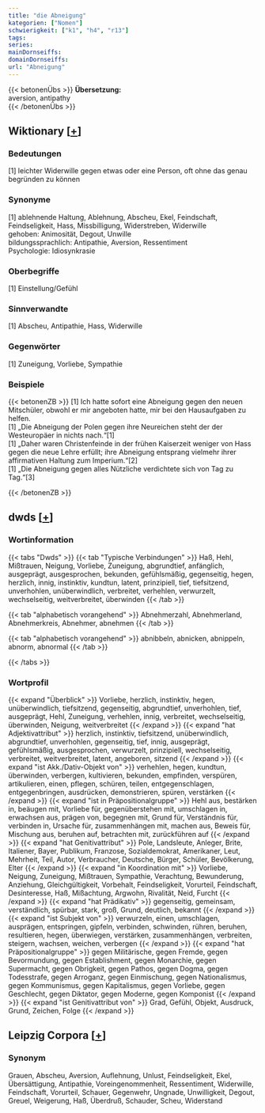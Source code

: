 ```yaml
---
title: "die Abneigung"
kategorien: ["Nomen"]
schwierigkeit: ["k1", "h4", "r13"]
tags:
series:
mainDornseiffs:
domainDornseiffs:
url: "Abneigung"
---
```


{{< betonenÜbs >}}
**Übersetzung:**  
aversion, antipathy  
{{< /betonenÜbs >}}

## Wiktionary [[+](https://de.wiktionary.org/wiki/Abneigung)]

### Bedeutungen
[1] leichter Widerwille gegen etwas oder eine Person, oft ohne das genau begründen zu können  

### Synonyme
[1] ablehnende Haltung, Ablehnung, Abscheu, Ekel, Feindschaft, Feindseligkeit, Hass, Missbilligung, Widerstreben, Widerwille  
gehoben: Animosität, Degout, Unwille  
bildungssprachlich: Antipathie, Aversion, Ressentiment  
Psychologie: Idiosynkrasie  

### Oberbegriffe
[1] Einstellung/Gefühl  

### Sinnverwandte
[1] Abscheu, Antipathie, Hass, Widerwille  

### Gegenwörter
[1] Zuneigung, Vorliebe, Sympathie  

### Beispiele
{{< betonenZB >}}
[1] Ich hatte sofort eine Abneigung gegen den neuen Mitschüler, obwohl er mir angeboten hatte, mir bei den Hausaufgaben zu helfen.  
[1] „Die Abneigung der Polen gegen ihre Neureichen steht der der Westeuropäer in nichts nach.“[1]  
[1] „Daher waren Christenfeinde in der frühen Kaiserzeit weniger von Hass gegen die neue Lehre erfüllt; ihre Abneigung entsprang vielmehr ihrer affirmativen Haltung zum Imperium.“[2]  
[1] „Die Abneigung gegen alles Nützliche verdichtete sich von Tag zu Tag.“[3]  

{{< /betonenZB >}}


## dwds [[+](https://www.dwds.de/wb/Abneigung)]

### Wortinformation
{{< tabs "Dwds" >}}
{{< tab "Typische Verbindungen" >}}
Haß, Hehl, Mißtrauen, Neigung, Vorliebe, Zuneigung, abgrundtief, anfänglich, ausgeprägt, ausgesprochen, bekunden, gefühlsmäßig, gegenseitig, hegen, herzlich, innig, instinktiv, kundtun, latent, prinzipiell, tief, tiefsitzend, unverhohlen, unüberwindlich, verbreitet, verhehlen, verwurzelt, wechselseitig, weitverbreitet, überwinden
{{< /tab >}}

{{< tab "alphabetisch vorangehend" >}}
Abnehmerzahl, Abnehmerland, Abnehmerkreis, Abnehmer, abnehmen
{{< /tab >}}

{{< tab "alphabetisch vorangehend" >}}
abnibbeln, abnicken, abnippeln, abnorm, abnormal
{{< /tab >}}

{{< /tabs >}}

### Wortprofil
{{< expand "Überblick" >}} Vorliebe, herzlich, instinktiv, hegen, unüberwindlich, tiefsitzend, gegenseitig, abgrundtief, unverhohlen, tief, ausgeprägt, Hehl, Zuneigung, verhehlen, innig, verbreitet, wechselseitig, überwinden, Neigung, weitverbreitet {{< /expand >}}
{{< expand "hat Adjektivattribut" >}} herzlich, instinktiv, tiefsitzend, unüberwindlich, abgrundtief, unverhohlen, gegenseitig, tief, innig, ausgeprägt, gefühlsmäßig, ausgesprochen, verwurzelt, prinzipiell, wechselseitig, verbreitet, weitverbreitet, latent, angeboren, sitzend {{< /expand >}}
{{< expand "ist Akk./Dativ-Objekt von" >}} verhehlen, hegen, kundtun, überwinden, verbergen, kultivieren, bekunden, empfinden, verspüren, artikulieren, einen, pflegen, schüren, teilen, entgegenschlagen, entgegenbringen, ausdrücken, demonstrieren, spüren, verstärken {{< /expand >}}
{{< expand "ist in Präpositionalgruppe" >}} Hehl aus, bestärken in, beäugen mit, Vorliebe für, gegenüberstehen mit, umschlagen in, erwachsen aus, prägen von, begegnen mit, Grund für, Verständnis für, verbinden in, Ursache für, zusammenhängen mit, machen aus, Beweis für, Mischung aus, beruhen auf, betrachten mit, zurückführen auf {{< /expand >}}
{{< expand "hat Genitivattribut" >}} Pole, Landsleute, Anleger, Brite, Italiener, Bayer, Publikum, Franzose, Sozialdemokrat, Amerikaner, Leut, Mehrheit, Teil, Autor, Verbraucher, Deutsche, Bürger, Schüler, Bevölkerung, Elter {{< /expand >}}
{{< expand "in Koordination mit" >}} Vorliebe, Neigung, Zuneigung, Mißtrauen, Sympathie, Verachtung, Bewunderung, Anziehung, Gleichgültigkeit, Vorbehalt, Feindseligkeit, Vorurteil, Feindschaft, Desinteresse, Haß, Mißachtung, Argwohn, Rivalität, Neid, Furcht {{< /expand >}}
{{< expand "hat Prädikativ" >}} gegenseitig, gemeinsam, verständlich, spürbar, stark, groß, Grund, deutlich, bekannt {{< /expand >}}
{{< expand "ist Subjekt von" >}} verwurzeln, einen, umschlagen, ausprägen, entspringen, gipfeln, verbinden, schwinden, rühren, beruhen, resultieren, hegen, überwiegen, verstärken, zusammenhängen, verbreiten, steigern, wachsen, weichen, verbergen {{< /expand >}}
{{< expand "hat Präpositionalgruppe" >}} gegen Militärische, gegen Fremde, gegen Bevormundung, gegen Establishment, gegen Monarchie, gegen Supermacht, gegen Obrigkeit, gegen Pathos, gegen Dogma, gegen Todesstrafe, gegen Arroganz, gegen Einmischung, gegen Nationalismus, gegen Kommunismus, gegen Kapitalismus, gegen Vorliebe, gegen Geschlecht, gegen Diktator, gegen Moderne, gegen Komponist {{< /expand >}}
{{< expand "ist Genitivattribut von" >}} Grad, Gefühl, Objekt, Ausdruck, Grund, Zeichen, Folge {{< /expand >}}

## Leipzig Corpora [[+](https://corpora.uni-leipzig.de/en/res?word=Abneigung&corpusId=deu_newscrawl-public_2018)]


### Synonym
Grauen, Abscheu, Aversion, Auflehnung, Unlust, Feindseligkeit, Ekel, Übersättigung, Antipathie, Voreingenommenheit, Ressentiment, Widerwille, Feindschaft, Vorurteil, Schauer, Gegenwehr, Ungnade, Unwilligkeit, Degout, Greuel, Weigerung, Haß, Überdruß, Schauder, Scheu, Widerstand


